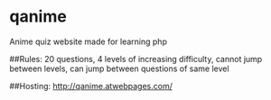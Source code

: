 # qanime
Anime quiz website made for learning php

##Rules:
20 questions, 4 levels of increasing difficulty, cannot jump between levels, can jump between questions of same level

##Hosting:
http://qanime.atwebpages.com/
